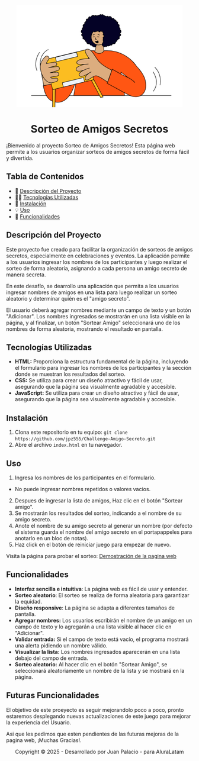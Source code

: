 <p align="center">
  <img src="assets/amigo-secreto.png" alt="Sorteo de Amigos Secretos">
</p>

<h1 align="center">Sorteo de Amigos Secretos</h1>

¡Bienvenido al proyecto Sorteo de Amigos Secretos! Esta página web permite a los usuarios organizar sorteos de amigos secretos de forma fácil y divertida.

## Tabla de Contenidos

- 📃 [Descripción del Proyecto](#descripcion-del-proyecto)
- 🧑‍💻 [Tecnologías Utilizadas](#tecnologias-utilizadas)
- 🚀 [Instalación](#instalacion)
- 💡 [Uso](#uso)
- 🎁 [Funcionalidades](#funcionalidades)

## Descripción del Proyecto
Este proyecto fue creado para facilitar la organización de sorteos de amigos secretos, especialmente en celebraciones y eventos. La aplicación permite a los usuarios ingresar los nombres de los participantes y luego realizar el sorteo de forma aleatoria, asignando a cada persona un amigo secreto de manera secreta.

En este desafío, se dearrollo una aplicación que permita a los usuarios ingresar nombres de amigos en una lista para luego realizar un sorteo aleatorio y determinar quién es el "amigo secreto".

El usuario deberá agregar nombres mediante un campo de texto y un botón "Adicionar". Los nombres ingresados se mostrarán en una lista visible en la página, y al finalizar, un botón "Sortear Amigo" seleccionará uno de los nombres de forma aleatoria, mostrando el resultado en pantalla.

## Tecnologías Utilizadas

- **HTML:** Proporciona la estructura fundamental de la página, incluyendo el formulario para ingresar los nombres de los participantes y la sección donde se muestran los resultados del sorteo.
- **CSS:** Se utiliza para crear un diseño atractivo y fácil de usar, asegurando que la página sea visualmente agradable y accesible.
- **JavaScript:** Se utiliza para crear un diseño atractivo y fácil de usar, asegurando que la página sea visualmente agradable y accesible.

## Instalación

1. Clona este repositorio en tu equipo: `git clone https://github.com/jpz555/Challenge-Amigo-Secreto.git`
2. Abre el archivo `index.html` en tu navegador.


## Uso
1. Ingresa los nombres de los participantes en el formulario.
- No puede ingresar nombres repetidos o valores vacios.
2. Despues de ingresar la lista de amigos, Haz clic en el botón "Sortear amigo".
3. Se mostrarán los resultados del sorteo, indicando a el nombre de su amigo secreto.
4. Anote el nombre de su amigo secreto al generar un nombre (por defecto el sistema guarda el nombre del amigo secreto en el portapappeles para anotarlo en un bloc de notas). 
5. Haz click en el botón de reiniciar juego para empezar de nuevo.

Visita la página para probar el sorteo: 
[Demostración de la pagina web](https://drive.google.com/file/d/1wbaCttXDrUYzQXum-Q9r9iwPFvu2iw7k/view?usp=sharing)


## Funcionalidades

- **Interfaz sencilla e intuitiva**: La página web es fácil de usar y entender.
- **Sorteo aleatorio**: El sorteo se realiza de forma aleatoria para garantizar la equidad.
- **Diseño responsive**: La página se adapta a diferentes tamaños de pantalla.
- **Agregar nombres:** Los usuarios escribirán el nombre de un amigo en un campo de texto y lo agregarán a una lista visible al hacer clic en "Adicionar".
- **Validar entrada:** Si el campo de texto está vacío, el programa mostrará una alerta pidiendo un nombre válido.
- **Visualizar la lista:** Los nombres ingresados aparecerán en una lista debajo del campo de entrada.
- **Sorteo aleatorio:** Al hacer clic en el botón "Sortear Amigo", se seleccionará aleatoriamente un nombre de la lista y se mostrará en la página.


## Futuras Funcionalidades
El objetivo de este proeyecto es seguir mejorandolo poco a poco, pronto estaremos desplegando nuevas actualizaciones de este juego para mejorar la experiencia del Usuario.

Asi que les pedimos que esten pendientes de las futuras mejoras de la pagina web, ¡Muchas Gracias!.

<p align="center">Copyright © 2025 - Desarrollado por Juan Palacio - para AluraLatam </p>